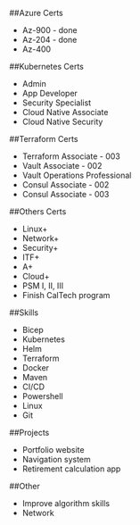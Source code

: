 

##Azure Certs
- Az-900 - done
- Az-204 - done
- Az-400 


##Kubernetes Certs
- Admin 
- App Developer
- Security Specialist
- Cloud Native Associate
- Cloud Native Security 


##Terraform Certs
- Terraform Associate - 003
- Vault Associate - 002
- Vault Operations Professional 
- Consul Associate - 002
- Consul Associate - 003 


##Others Certs 
- Linux+
- Network+
- Security+
- ITF+
- A+
- Cloud+
- PSM I, II, III
- Finish CalTech program


##Skills 
- Bicep
- Kubernetes 
- Helm 
- Terraform 
- Docker 
- Maven 
- CI/CD 
- Powershell 
- Linux 
- Git 


##Projects 
- Portfolio website
- Navigation system
- Retirement calculation app 


##Other
- Improve algorithm skills 
- Network

